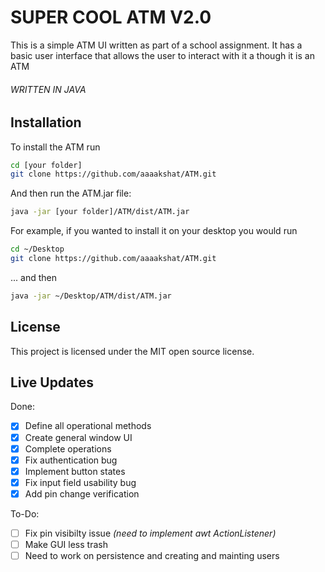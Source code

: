 # SUPER COOL ATM V2.0

This is a simple ATM UI written as part of a school assignment. It has a basic user interface that allows the user to interact with it a though it is an ATM

###### WRITTEN IN JAVA

## Installation

To install the ATM run
```bash
cd [your folder]
git clone https://github.com/aaaakshat/ATM.git
```
And then run the ATM.jar file:
```bash
java -jar [your folder]/ATM/dist/ATM.jar
```

For example, if you wanted to install it on your desktop you would run

```bash
cd ~/Desktop
git clone https://github.com/aaaakshat/ATM.git
```
... and then
```bash
java -jar ~/Desktop/ATM/dist/ATM.jar
```

## License

This project is licensed under the MIT open source license.

## Live Updates

Done:
- [x] Define all operational methods
- [x] Create general window UI
- [x] Complete operations
- [x] Fix authentication bug
- [x] Implement button states
- [x] Fix input field usability bug 
- [x] Add pin change verification

To-Do:
- [ ] Fix pin visibilty issue _(need to implement awt ActionListener)_
- [ ] Make GUI less trash
- [ ] Need to work on persistence and creating and mainting users
